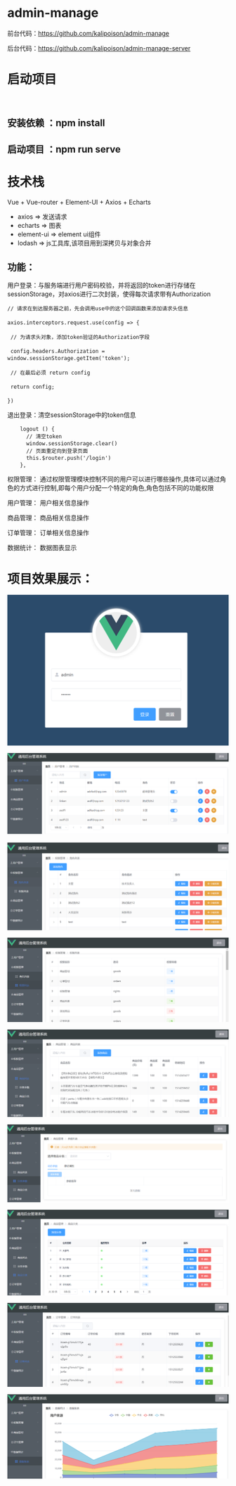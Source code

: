 # admin-manage

前台代码：https://github.com/kalipoison/admin-manage

后台代码：https://github.com/kalipoison/admin-manage-server


# 启动项目
​
## 安装依赖 ：npm install
## 启动项目 ：npm run serve


# 技术栈

Vue + Vue-router + Element-UI + Axios + Echarts

- axios => 发送请求
- echarts => 图表
- element-ui => element ui组件
- lodash => js工具库,该项目用到深拷贝与对象合并



## 功能：

用户登录：与服务端进行用户密码校验，并将返回的token进行存储在sessionStorage，对axios进行二次封装，使得每次请求带有Authorization

```
// 请求在到达服务器之前，先会调用use中的这个回调函数来添加请求头信息

axios.interceptors.request.use(config => {

 // 为请求头对象，添加token验证的Authorization字段

 config.headers.Authorization = window.sessionStorage.getItem('token');

 // 在最后必须 return config

 return config;

})
```

退出登录：清空sessionStorage中的token信息

```
    logout () {
      // 清空token
      window.sessionStorage.clear()
      // 页面重定向到登录页面
      this.$router.push('/login')
    },
```



权限管理： 通过权限管理模块控制不同的用户可以进行哪些操作,具体可以通过角色的方式进行控制,即每个用户分配一个特定的角色,角色包括不同的功能权限

用户管理： 用户相关信息操作

商品管理： 商品相关信息操作

订单管理： 订单相关信息操作

数据统计： 数据图表显示



# 项目效果展示：



![image-20211205161304754](./images/image-20211205161304754.png) 

![image-20211205160230807](./images/image-20211205160230807.png)

![image-20211205160243326](./images/image-20211205160243326.png)

![image-20211205160317807](./images/image-20211205160317807.png)

![image-20211205160327200](./images/image-20211205160327200.png)

![image-20211205161100116](./images/image-20211205161100116.png)

![image-20211205161114025](./images/image-20211205161114025.png)

![image-20211205161125476](./images/image-20211205161125476.png)

![image-20211205161142669](./images/image-20211205161142669.png)
